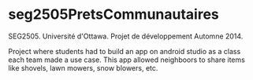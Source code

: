 seg2505PretsCommunautaires
==========================

SEG2505. Université d'Ottawa. Projet de développement Automne 2014.

Project where students had to build an app on android studio as a class each team made a use case. This app allowed neighboors to share items like shovels, lawn mowers, snow blowers, etc.
